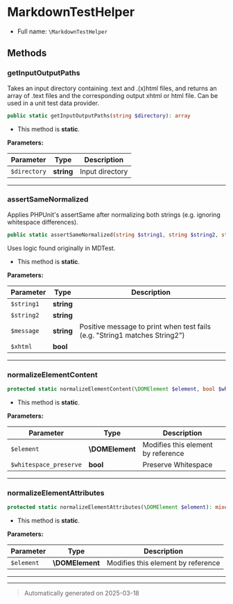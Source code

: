
# MarkdownTestHelper





* Full name: `\MarkdownTestHelper`




## Methods


### getInputOutputPaths

Takes an input directory containing .text and .(x)html files, and returns an array
of .text files and the corresponding output xhtml or html file. Can be used in a unit test data provider.

```php
public static getInputOutputPaths(string $directory): array
```



* This method is **static**.




**Parameters:**

| Parameter | Type | Description |
|-----------|------|-------------|
| `$directory` | **string** | Input directory |





***

### assertSameNormalized

Applies PHPUnit's assertSame after normalizing both strings (e.g. ignoring whitespace differences).

```php
public static assertSameNormalized(string $string1, string $string2, string $message, bool $xhtml = true): mixed
```

Uses logic found originally in MDTest.

* This method is **static**.




**Parameters:**

| Parameter | Type | Description |
|-----------|------|-------------|
| `$string1` | **string** |  |
| `$string2` | **string** |  |
| `$message` | **string** | Positive message to print when test fails (e.g. &quot;String1 matches String2&quot;) |
| `$xhtml` | **bool** |  |





***

### normalizeElementContent



```php
protected static normalizeElementContent(\DOMElement $element, bool $whitespace_preserve): void
```



* This method is **static**.




**Parameters:**

| Parameter | Type | Description |
|-----------|------|-------------|
| `$element` | **\DOMElement** | Modifies this element by reference |
| `$whitespace_preserve` | **bool** | Preserve Whitespace |





***

### normalizeElementAttributes



```php
protected static normalizeElementAttributes(\DOMElement $element): mixed
```



* This method is **static**.




**Parameters:**

| Parameter | Type | Description |
|-----------|------|-------------|
| `$element` | **\DOMElement** | Modifies this element by reference |





***


***
> Automatically generated on 2025-03-18

